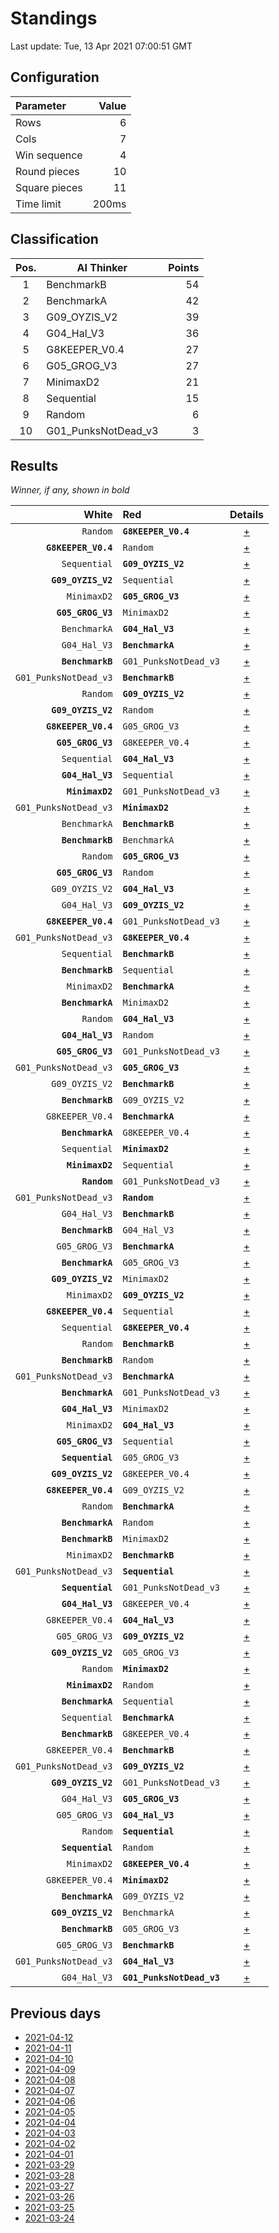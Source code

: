 # Standings

Last update: Tue, 13 Apr 2021 07:00:51 GMT

## Configuration

| Parameter      | Value             |
|:-------------- | ----------------: |
| Rows          | 6        |
| Cols          | 7        |
| Win sequence  | 4 |
| Round pieces  | 10  |
| Square pieces | 11 |
| Time limit    | 200ms     |

## Classification

| Pos. | AI Thinker | Points |
|:----:| ---------- | -----: |
| 1 | BenchmarkB | 54 |
| 2 | BenchmarkA | 42 |
| 3 | G09_OYZIS_V2 | 39 |
| 4 | G04_Hal_V3 | 36 |
| 5 | G8KEEPER_V0.4 | 27 |
| 6 | G05_GROG_V3 | 27 |
| 7 | MinimaxD2 | 21 |
| 8 | Sequential | 15 |
| 9 | Random | 6 |
| 10 | G01_PunksNotDead_v3 | 3 |

## Results

_Winner, if any, shown in bold_

| White |   Red   | Details |
| -----:|:------- | :-----: |
| `Random` | **`G8KEEPER_V0.4`** | [+](results/RandomvsG8KEEPER_V0.4.txt) |
| **`G8KEEPER_V0.4`** | `Random` | [+](results/G8KEEPER_V0.4vsRandom.txt) |
| `Sequential` | **`G09_OYZIS_V2`** | [+](results/SequentialvsG09_OYZIS_V2.txt) |
| **`G09_OYZIS_V2`** | `Sequential` | [+](results/G09_OYZIS_V2vsSequential.txt) |
| `MinimaxD2` | **`G05_GROG_V3`** | [+](results/MinimaxD2vsG05_GROG_V3.txt) |
| **`G05_GROG_V3`** | `MinimaxD2` | [+](results/G05_GROG_V3vsMinimaxD2.txt) |
| `BenchmarkA` | **`G04_Hal_V3`** | [+](results/BenchmarkAvsG04_Hal_V3.txt) |
| `G04_Hal_V3` | **`BenchmarkA`** | [+](results/G04_Hal_V3vsBenchmarkA.txt) |
| **`BenchmarkB`** | `G01_PunksNotDead_v3` | [+](results/BenchmarkBvsG01_PunksNotDead_v3.txt) |
| `G01_PunksNotDead_v3` | **`BenchmarkB`** | [+](results/G01_PunksNotDead_v3vsBenchmarkB.txt) |
| `Random` | **`G09_OYZIS_V2`** | [+](results/RandomvsG09_OYZIS_V2.txt) |
| **`G09_OYZIS_V2`** | `Random` | [+](results/G09_OYZIS_V2vsRandom.txt) |
| **`G8KEEPER_V0.4`** | `G05_GROG_V3` | [+](results/G8KEEPER_V0.4vsG05_GROG_V3.txt) |
| **`G05_GROG_V3`** | `G8KEEPER_V0.4` | [+](results/G05_GROG_V3vsG8KEEPER_V0.4.txt) |
| `Sequential` | **`G04_Hal_V3`** | [+](results/SequentialvsG04_Hal_V3.txt) |
| **`G04_Hal_V3`** | `Sequential` | [+](results/G04_Hal_V3vsSequential.txt) |
| **`MinimaxD2`** | `G01_PunksNotDead_v3` | [+](results/MinimaxD2vsG01_PunksNotDead_v3.txt) |
| `G01_PunksNotDead_v3` | **`MinimaxD2`** | [+](results/G01_PunksNotDead_v3vsMinimaxD2.txt) |
| `BenchmarkA` | **`BenchmarkB`** | [+](results/BenchmarkAvsBenchmarkB.txt) |
| **`BenchmarkB`** | `BenchmarkA` | [+](results/BenchmarkBvsBenchmarkA.txt) |
| `Random` | **`G05_GROG_V3`** | [+](results/RandomvsG05_GROG_V3.txt) |
| **`G05_GROG_V3`** | `Random` | [+](results/G05_GROG_V3vsRandom.txt) |
| `G09_OYZIS_V2` | **`G04_Hal_V3`** | [+](results/G09_OYZIS_V2vsG04_Hal_V3.txt) |
| `G04_Hal_V3` | **`G09_OYZIS_V2`** | [+](results/G04_Hal_V3vsG09_OYZIS_V2.txt) |
| **`G8KEEPER_V0.4`** | `G01_PunksNotDead_v3` | [+](results/G8KEEPER_V0.4vsG01_PunksNotDead_v3.txt) |
| `G01_PunksNotDead_v3` | **`G8KEEPER_V0.4`** | [+](results/G01_PunksNotDead_v3vsG8KEEPER_V0.4.txt) |
| `Sequential` | **`BenchmarkB`** | [+](results/SequentialvsBenchmarkB.txt) |
| **`BenchmarkB`** | `Sequential` | [+](results/BenchmarkBvsSequential.txt) |
| `MinimaxD2` | **`BenchmarkA`** | [+](results/MinimaxD2vsBenchmarkA.txt) |
| **`BenchmarkA`** | `MinimaxD2` | [+](results/BenchmarkAvsMinimaxD2.txt) |
| `Random` | **`G04_Hal_V3`** | [+](results/RandomvsG04_Hal_V3.txt) |
| **`G04_Hal_V3`** | `Random` | [+](results/G04_Hal_V3vsRandom.txt) |
| **`G05_GROG_V3`** | `G01_PunksNotDead_v3` | [+](results/G05_GROG_V3vsG01_PunksNotDead_v3.txt) |
| `G01_PunksNotDead_v3` | **`G05_GROG_V3`** | [+](results/G01_PunksNotDead_v3vsG05_GROG_V3.txt) |
| `G09_OYZIS_V2` | **`BenchmarkB`** | [+](results/G09_OYZIS_V2vsBenchmarkB.txt) |
| **`BenchmarkB`** | `G09_OYZIS_V2` | [+](results/BenchmarkBvsG09_OYZIS_V2.txt) |
| `G8KEEPER_V0.4` | **`BenchmarkA`** | [+](results/G8KEEPER_V0.4vsBenchmarkA.txt) |
| **`BenchmarkA`** | `G8KEEPER_V0.4` | [+](results/BenchmarkAvsG8KEEPER_V0.4.txt) |
| `Sequential` | **`MinimaxD2`** | [+](results/SequentialvsMinimaxD2.txt) |
| **`MinimaxD2`** | `Sequential` | [+](results/MinimaxD2vsSequential.txt) |
| **`Random`** | `G01_PunksNotDead_v3` | [+](results/RandomvsG01_PunksNotDead_v3.txt) |
| `G01_PunksNotDead_v3` | **`Random`** | [+](results/G01_PunksNotDead_v3vsRandom.txt) |
| `G04_Hal_V3` | **`BenchmarkB`** | [+](results/G04_Hal_V3vsBenchmarkB.txt) |
| **`BenchmarkB`** | `G04_Hal_V3` | [+](results/BenchmarkBvsG04_Hal_V3.txt) |
| `G05_GROG_V3` | **`BenchmarkA`** | [+](results/G05_GROG_V3vsBenchmarkA.txt) |
| **`BenchmarkA`** | `G05_GROG_V3` | [+](results/BenchmarkAvsG05_GROG_V3.txt) |
| **`G09_OYZIS_V2`** | `MinimaxD2` | [+](results/G09_OYZIS_V2vsMinimaxD2.txt) |
| `MinimaxD2` | **`G09_OYZIS_V2`** | [+](results/MinimaxD2vsG09_OYZIS_V2.txt) |
| **`G8KEEPER_V0.4`** | `Sequential` | [+](results/G8KEEPER_V0.4vsSequential.txt) |
| `Sequential` | **`G8KEEPER_V0.4`** | [+](results/SequentialvsG8KEEPER_V0.4.txt) |
| `Random` | **`BenchmarkB`** | [+](results/RandomvsBenchmarkB.txt) |
| **`BenchmarkB`** | `Random` | [+](results/BenchmarkBvsRandom.txt) |
| `G01_PunksNotDead_v3` | **`BenchmarkA`** | [+](results/G01_PunksNotDead_v3vsBenchmarkA.txt) |
| **`BenchmarkA`** | `G01_PunksNotDead_v3` | [+](results/BenchmarkAvsG01_PunksNotDead_v3.txt) |
| **`G04_Hal_V3`** | `MinimaxD2` | [+](results/G04_Hal_V3vsMinimaxD2.txt) |
| `MinimaxD2` | **`G04_Hal_V3`** | [+](results/MinimaxD2vsG04_Hal_V3.txt) |
| **`G05_GROG_V3`** | `Sequential` | [+](results/G05_GROG_V3vsSequential.txt) |
| **`Sequential`** | `G05_GROG_V3` | [+](results/SequentialvsG05_GROG_V3.txt) |
| **`G09_OYZIS_V2`** | `G8KEEPER_V0.4` | [+](results/G09_OYZIS_V2vsG8KEEPER_V0.4.txt) |
| **`G8KEEPER_V0.4`** | `G09_OYZIS_V2` | [+](results/G8KEEPER_V0.4vsG09_OYZIS_V2.txt) |
| `Random` | **`BenchmarkA`** | [+](results/RandomvsBenchmarkA.txt) |
| **`BenchmarkA`** | `Random` | [+](results/BenchmarkAvsRandom.txt) |
| **`BenchmarkB`** | `MinimaxD2` | [+](results/BenchmarkBvsMinimaxD2.txt) |
| `MinimaxD2` | **`BenchmarkB`** | [+](results/MinimaxD2vsBenchmarkB.txt) |
| `G01_PunksNotDead_v3` | **`Sequential`** | [+](results/G01_PunksNotDead_v3vsSequential.txt) |
| **`Sequential`** | `G01_PunksNotDead_v3` | [+](results/SequentialvsG01_PunksNotDead_v3.txt) |
| **`G04_Hal_V3`** | `G8KEEPER_V0.4` | [+](results/G04_Hal_V3vsG8KEEPER_V0.4.txt) |
| `G8KEEPER_V0.4` | **`G04_Hal_V3`** | [+](results/G8KEEPER_V0.4vsG04_Hal_V3.txt) |
| `G05_GROG_V3` | **`G09_OYZIS_V2`** | [+](results/G05_GROG_V3vsG09_OYZIS_V2.txt) |
| **`G09_OYZIS_V2`** | `G05_GROG_V3` | [+](results/G09_OYZIS_V2vsG05_GROG_V3.txt) |
| `Random` | **`MinimaxD2`** | [+](results/RandomvsMinimaxD2.txt) |
| **`MinimaxD2`** | `Random` | [+](results/MinimaxD2vsRandom.txt) |
| **`BenchmarkA`** | `Sequential` | [+](results/BenchmarkAvsSequential.txt) |
| `Sequential` | **`BenchmarkA`** | [+](results/SequentialvsBenchmarkA.txt) |
| **`BenchmarkB`** | `G8KEEPER_V0.4` | [+](results/BenchmarkBvsG8KEEPER_V0.4.txt) |
| `G8KEEPER_V0.4` | **`BenchmarkB`** | [+](results/G8KEEPER_V0.4vsBenchmarkB.txt) |
| `G01_PunksNotDead_v3` | **`G09_OYZIS_V2`** | [+](results/G01_PunksNotDead_v3vsG09_OYZIS_V2.txt) |
| **`G09_OYZIS_V2`** | `G01_PunksNotDead_v3` | [+](results/G09_OYZIS_V2vsG01_PunksNotDead_v3.txt) |
| `G04_Hal_V3` | **`G05_GROG_V3`** | [+](results/G04_Hal_V3vsG05_GROG_V3.txt) |
| `G05_GROG_V3` | **`G04_Hal_V3`** | [+](results/G05_GROG_V3vsG04_Hal_V3.txt) |
| `Random` | **`Sequential`** | [+](results/RandomvsSequential.txt) |
| **`Sequential`** | `Random` | [+](results/SequentialvsRandom.txt) |
| `MinimaxD2` | **`G8KEEPER_V0.4`** | [+](results/MinimaxD2vsG8KEEPER_V0.4.txt) |
| `G8KEEPER_V0.4` | **`MinimaxD2`** | [+](results/G8KEEPER_V0.4vsMinimaxD2.txt) |
| **`BenchmarkA`** | `G09_OYZIS_V2` | [+](results/BenchmarkAvsG09_OYZIS_V2.txt) |
| **`G09_OYZIS_V2`** | `BenchmarkA` | [+](results/G09_OYZIS_V2vsBenchmarkA.txt) |
| **`BenchmarkB`** | `G05_GROG_V3` | [+](results/BenchmarkBvsG05_GROG_V3.txt) |
| `G05_GROG_V3` | **`BenchmarkB`** | [+](results/G05_GROG_V3vsBenchmarkB.txt) |
| `G01_PunksNotDead_v3` | **`G04_Hal_V3`** | [+](results/G01_PunksNotDead_v3vsG04_Hal_V3.txt) |
| `G04_Hal_V3` | **`G01_PunksNotDead_v3`** | [+](results/G04_Hal_V3vsG01_PunksNotDead_v3.txt) |

## Previous days

* [2021-04-12](../2021-04-12/standings.md)
* [2021-04-11](../2021-04-11/standings.md)
* [2021-04-10](../2021-04-10/standings.md)
* [2021-04-09](../2021-04-09/standings.md)
* [2021-04-08](../2021-04-08/standings.md)
* [2021-04-07](../2021-04-07/standings.md)
* [2021-04-06](../2021-04-06/standings.md)
* [2021-04-05](../2021-04-05/standings.md)
* [2021-04-04](../2021-04-04/standings.md)
* [2021-04-03](../2021-04-03/standings.md)
* [2021-04-02](../2021-04-02/standings.md)
* [2021-04-01](../2021-04-01/standings.md)
* [2021-03-29](../2021-03-29/standings.md)
* [2021-03-28](../2021-03-28/standings.md)
* [2021-03-27](../2021-03-27/standings.md)
* [2021-03-26](../2021-03-26/standings.md)
* [2021-03-25](../2021-03-25/standings.md)
* [2021-03-24](../2021-03-24/standings.md)
